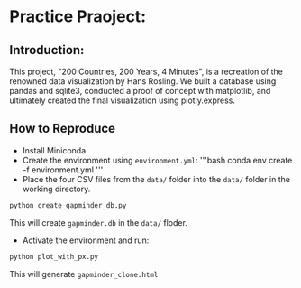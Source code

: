 # Practice Praoject: 

## Introduction:
This project, "200 Countries, 200 Years, 4 Minutes", is a recreation of the renowned data visualization by Hans Rosling. We built a database using pandas and sqlite3, conducted a proof of concept with matplotlib, and ultimately created the final visualization using plotly.express.

## How to Reproduce
 - Install Miniconda
 - Create the environment using `environment.yml`:
 '''bash
 conda env create -f environment.yml
 '''
 - Place the four CSV files from the `data/` folder into the `data/` folder in the working directory.
 ```bash
 python create_gapminder_db.py
 ```
 This will create `gapminder.db` in the `data/` floder.
 - Activate the environment and run:
 ```bash
 python plot_with_px.py
 ```
 This will generate `gapminder_clone.html`